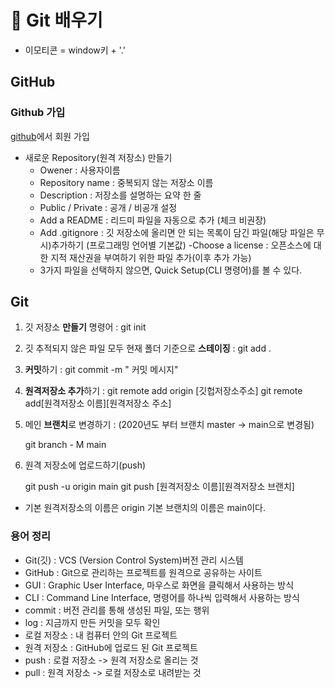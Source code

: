 
👏 Git 배우기
===
- 이모티콘 = window키 + '.'

GitHub
---
### Github 가입
[github](https://github.com/)에서 회원 가입
- 새로운 Repository(원격 저장소) 만들기
    - Owener : 사용자이름
    - Repository name : 중복되지 않는 저장소 이름
    - Description : 저장소를 설명하는 요약 한 줄
    - Public / Private : 공개 / 비공개 설정
    - Add a README : 리드미 파일을 자동으로 추가 (체크 비권장)
    - Add .gitignore : 깃 저장소에 올리면 안 되는 목록이 담긴 파일(해당 파일은 무시)추가하기 (프로그래밍 언어별 기본값)
    -Choose a license : 오픈소스에 대한 지적 재산권을 부여하기 위한 파일 추가(이후 추가 가능)
    - 3가지 파일을 선택하지 않으면, Quick Setup(CLI 명령어)를 볼 수 있다.


Git
---

1. 깃 저장소 **만들기** 명령어 :
git init

2. 깃 추적되지 않은 파일 모두 현재 폴더 기준으로 **스테이징** :
git add .

3. **커밋**하기 :
git commit -m " 커밋 메시지"

4. **원격저장소 추가**하기 :
git remote add origin [깃헙저장소주소]
git remote add[원격저장소 이름][원격저장소 주소]

5. 메인 **브랜치**로 변경하기 :
(2020년도 부터 브랜치 master -> main으로 변경됨)

    git branch - M main

6. 원격 저장소에 업로드하기(push)

    git push -u origin main
    git push [원격저장소 이름][원격저장소 브랜치]

- 기본 원격저장소의 이름은 origin 기본 브랜치의 이름은 main이다.

### 용어 정리
- Git(깃) : VCS (Version Control System)버전 관리 시스템
- GitHub : Git으로 관리하는 프로젝트를 원격으로 공유하는 사이트
- GUI : Graphic User Interface, 마우스로 화면을 클릭해서 사용하는 방식
- CLI : Command Line Interface, 명령어를 하나씩 입력해서 사용하는 방식
- commit : 버전 관리를 통해 생성된 파일, 또는 행위
- log : 지금까지 만든 커밋을 모두 확인
- 로컬 저장소 : 내 컴퓨터 안의 Git 프로젝트
- 원격 저장소 : GitHub에 업로드 된 Git 프로젝트
- push : 로컬 저장소 -> 원격 저장소로 올리는 것
- pull : 원격 저장소 -> 로컬 저장소로 내려받는 것